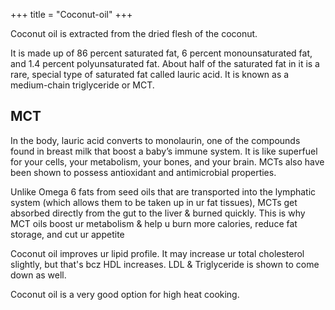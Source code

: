 +++
title = "Coconut-oil"
+++

Coconut oil is extracted from the dried flesh of the coconut.

It is made up of 86 percent saturated fat, 6 percent monounsaturated fat, and 1.4 percent polyunsaturated fat. About half of the saturated fat in it is a rare, special type of saturated fat called lauric acid. It is known as a medium-chain triglyceride or MCT.

## MCT
In the body, lauric acid converts to monolaurin, one of the compounds found in breast milk that boost a baby’s immune system. It is like superfuel for your cells, your metabolism, your bones, and your brain. MCTs also have been shown to possess antioxidant and antimicrobial properties. 

Unlike Omega 6 fats from seed oils that are transported into the lymphatic system (which allows them to be taken up in ur fat tissues), MCTs get absorbed directly from the gut to the liver & burned quickly. This is why MCT oils boost ur metabolism & help u burn more calories, reduce fat storage, and cut ur appetite

Coconut oil improves ur lipid profile. It may increase ur total cholesterol slightly, but that's bcz HDL increases. LDL & Triglyceride is shown to come down as well.

Coconut oil is a very good option for high heat cooking. 